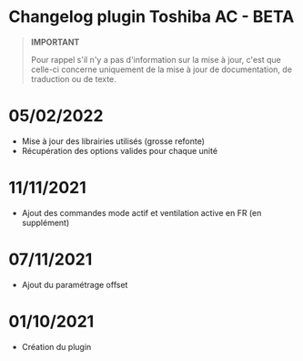 # Changelog plugin Toshiba AC - BETA

>**IMPORTANT**
>
>Pour rappel s'il n'y a pas d'information sur la mise à jour, c'est que celle-ci concerne uniquement de la mise à jour de documentation, de traduction ou de texte.

# 05/02/2022  
- Mise à jour des librairies utilisés (grosse refonte)  
- Récupération des options valides pour chaque unité  

# 11/11/2021  
- Ajout des commandes mode actif et ventilation active en FR (en supplément)

# 07/11/2021  
- Ajout du paramétrage offset

# 01/10/2021  
- Création du plugin
